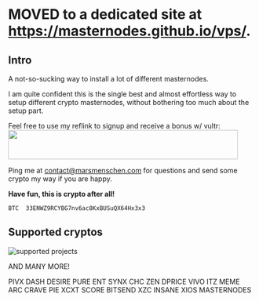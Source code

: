 # MOVED to a dedicated site at https://masternodes.github.io/vps/.

## Intro

A not-so-sucking way to install a lot of different masternodes. 

I am quite confident this is the single best and almost effortless way to setup different crypto masternodes, without bothering too much about the setup part. 

Feel free to use my reflink to signup and receive a bonus w/ vultr: <a href="https://www.vultr.com/?ref=6903922"><img src="https://www.vultr.com/media/banner_2.png" width="468" height="60"></a>


Ping me at contact@marsmenschen.com for questions and send some crypto my way if you are happy.

**Have fun, this is crypto after all!**
```
BTC  33ENWZ9RCYBG7nv6ac8KxBUSuQX64Hx3x3
```
## Supported cryptos

![supported projects](/images/collage.jpg)

AND MANY MORE!

PIVX DASH DESIRE PURE ENT SYNX CHC ZEN DPRICE VIVO ITZ MEME ARC CRAVE PIE XCXT SCORE BITSEND XZC INSANE XIOS MASTERNODES
